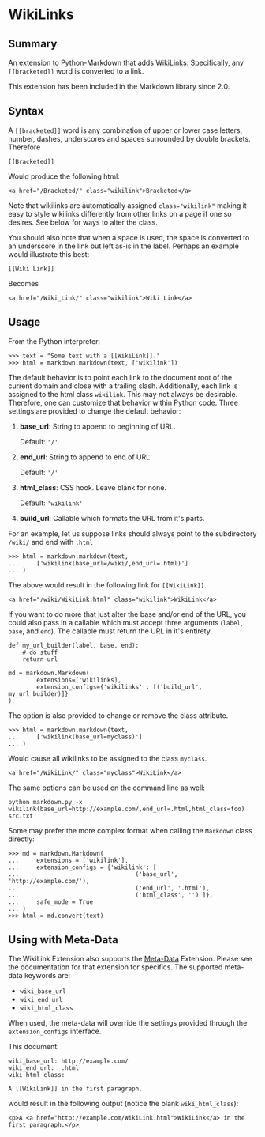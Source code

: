 WikiLinks
=========

Summary
-------

An extension to Python-Markdown that adds [WikiLinks][]. Specifically, any 
``[[bracketed]]`` word is converted to a link.

[WikiLinks]: http://en.wikipedia.org/wiki/Wikilink

This extension has been included in the Markdown library since 2.0.

Syntax
------

A ``[[bracketed]]`` word is any combination of  upper or lower case letters,
number, dashes, underscores and spaces surrounded by double brackets. Therefore 

    [[Bracketed]]

Would produce the following html:

    <a href="/Bracketed/" class="wikilink">Bracketed</a>

Note that wikilinks are automatically assigned `class="wikilink"` making it 
easy to style wikilinks differently from other links on a page if one so 
desires. See below for ways to alter the class.

You should also note that when a space is used, the space is converted to an
underscore in the link but left as-is in the label. Perhaps an example 
would illustrate this best:

    [[Wiki Link]]

Becomes

    <a href="/Wiki_Link/" class="wikilink">Wiki Link</a>

Usage
-----

From the Python interpreter:

    >>> text = "Some text with a [[WikiLink]]."
    >>> html = markdown.markdown(text, ['wikilink'])

The default behavior is to point each link to the document root of the current 
domain and close with a trailing slash. Additionally, each link is assigned to 
the html class `wikilink`. This may not always be desirable. Therefore, one can
customize that behavior within Python code. Three settings are provided to 
change the default behavior:

1. **base_url**: String to append to beginning of URL. 

    Default: `'/'`

2. **end_url**: String to append to end of URL.

    Default: `'/'`

3. **html_class**: CSS hook. Leave blank for none.

    Default: `'wikilink'`

4. **build_url**: Callable which formats the URL from it's parts.

For an example, let us suppose links should always point to the subdirectory 
`/wiki/` and end with `.html`

    >>> html = markdown.markdown(text, 
    ...     ['wikilink(base_url=/wiki/,end_url=.html)']
    ... )

The above would result in the following link for `[[WikiLink]]`.

    <a href="/wiki/WikiLink.html" class="wikilink">WikiLink</a>

If you want to do more that just alter the base and/or end of the URL, you 
could also pass in a callable which must accept three arguments (``label``, 
``base``, and ``end``). The callable must return the URL in it's entirety.

    def my_url_builder(label, base, end):
        # do stuff
        return url

    md = markdown.Markdown(
            extensions=['wikilinks],
            extension_configs={'wikilinks' : [('build_url', my_url_builder)]}
    )


The option is also provided to change or remove the class attribute.

    >>> html = markdown.markdown(text, 
    ...     ['wikilink(base_url=myclass)']
    ... )

Would cause all wikilinks to be assigned to the class `myclass`.

    <a href="/WikiLink/" class="myclass">WikiLink</a>

The same options can be used on the command line as well:

    python markdown.py -x wikilink(base_url=http://example.com/,end_url=.html,html_class=foo) src.txt

Some may prefer the more complex format when calling the `Markdown` class directly:

    >>> md = markdown.Markdown( 
    ...     extensions = ['wikilink'], 
    ...     extension_configs = {'wikilink': [
    ...                                 ('base_url', 'http://example.com/'), 
    ...                                 ('end_url', '.html'),
    ...                                 ('html_class', '') ]},
    ...     safe_mode = True
    ... )
    >>> html = md.convert(text)

Using with Meta-Data
--------------------

The WikiLink Extension also supports the [Meta-Data](meta_date.html) Extension.
Please see the documentation for that extension for specifics. The supported 
meta-data keywords are:

* `wiki_base_url`
* `wiki_end_url`
* `wiki_html_class`

When used, the meta-data will override the settings provided through the  
`extension_configs` interface. 

This document:

    wiki_base_url: http://example.com/
    wiki_end_url:  .html
    wiki_html_class: 

    A [[WikiLink]] in the first paragraph.

would result in the following output (notice the blank `wiki_html_class`):

    <p>A <a href="http://example.com/WikiLink.html">WikiLink</a> in the first paragraph.</p>

